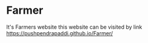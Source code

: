 # Farmer
It's Farmers website
this website can be visited by link https://pushpendrapaddi.github.io/Farmer/
